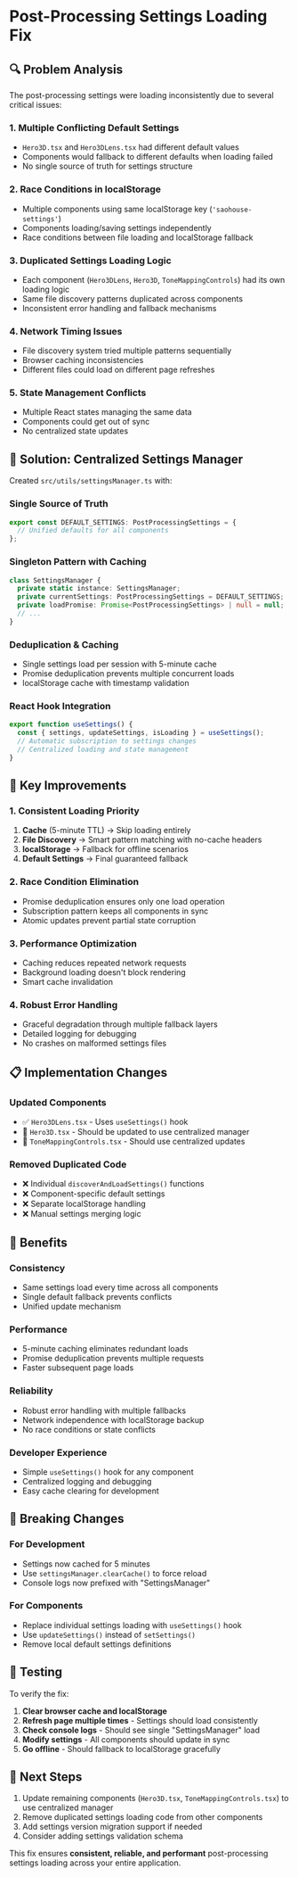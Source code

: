 # Post-Processing Settings Loading Fix

## 🔍 **Problem Analysis**

The post-processing settings were loading inconsistently due to several critical issues:

### 1. **Multiple Conflicting Default Settings**
- `Hero3D.tsx` and `Hero3DLens.tsx` had different default values
- Components would fallback to different defaults when loading failed
- No single source of truth for settings structure

### 2. **Race Conditions in localStorage**
- Multiple components using same localStorage key (`'saohouse-settings'`)
- Components loading/saving settings independently
- Race conditions between file loading and localStorage fallback

### 3. **Duplicated Settings Loading Logic**
- Each component (`Hero3DLens`, `Hero3D`, `ToneMappingControls`) had its own loading logic
- Same file discovery patterns duplicated across components
- Inconsistent error handling and fallback mechanisms

### 4. **Network Timing Issues**
- File discovery system tried multiple patterns sequentially
- Browser caching inconsistencies
- Different files could load on different page refreshes

### 5. **State Management Conflicts**
- Multiple React states managing the same data
- Components could get out of sync
- No centralized state updates

## 🚀 **Solution: Centralized Settings Manager**

Created `src/utils/settingsManager.ts` with:

### **Single Source of Truth**
```typescript
export const DEFAULT_SETTINGS: PostProcessingSettings = {
  // Unified defaults for all components
};
```

### **Singleton Pattern with Caching**
```typescript
class SettingsManager {
  private static instance: SettingsManager;
  private currentSettings: PostProcessingSettings = DEFAULT_SETTINGS;
  private loadPromise: Promise<PostProcessingSettings> | null = null;
  // ...
}
```

### **Deduplication & Caching**
- Single settings load per session with 5-minute cache
- Promise deduplication prevents multiple concurrent loads
- localStorage cache with timestamp validation

### **React Hook Integration**
```typescript
export function useSettings() {
  const { settings, updateSettings, isLoading } = useSettings();
  // Automatic subscription to settings changes
  // Centralized loading and state management
}
```

## 🔧 **Key Improvements**

### **1. Consistent Loading Priority**
1. **Cache** (5-minute TTL) → Skip loading entirely
2. **File Discovery** → Smart pattern matching with no-cache headers
3. **localStorage** → Fallback for offline scenarios  
4. **Default Settings** → Final guaranteed fallback

### **2. Race Condition Elimination**
- Promise deduplication ensures only one load operation
- Subscription pattern keeps all components in sync
- Atomic updates prevent partial state corruption

### **3. Performance Optimization**
- Caching reduces repeated network requests
- Background loading doesn't block rendering
- Smart cache invalidation

### **4. Robust Error Handling**
- Graceful degradation through multiple fallback layers
- Detailed logging for debugging
- No crashes on malformed settings files

## 📋 **Implementation Changes**

### **Updated Components**
- ✅ `Hero3DLens.tsx` - Uses `useSettings()` hook
- 🔄 `Hero3D.tsx` - Should be updated to use centralized manager
- 🔄 `ToneMappingControls.tsx` - Should use centralized updates

### **Removed Duplicated Code**
- ❌ Individual `discoverAndLoadSettings()` functions
- ❌ Component-specific default settings
- ❌ Separate localStorage handling
- ❌ Manual settings merging logic

## 🎯 **Benefits**

### **Consistency**
- Same settings load every time across all components
- Single default fallback prevents conflicts
- Unified update mechanism

### **Performance** 
- 5-minute caching eliminates redundant loads
- Promise deduplication prevents multiple requests
- Faster subsequent page loads

### **Reliability**
- Robust error handling with multiple fallbacks
- Network independence with localStorage backup
- No race conditions or state conflicts

### **Developer Experience**
- Simple `useSettings()` hook for any component
- Centralized logging and debugging
- Easy cache clearing for development

## 🚨 **Breaking Changes**

### **For Development**
- Settings now cached for 5 minutes
- Use `settingsManager.clearCache()` to force reload
- Console logs now prefixed with "SettingsManager"

### **For Components**
- Replace individual settings loading with `useSettings()` hook
- Use `updateSettings()` instead of `setSettings()`
- Remove local default settings definitions

## 🧪 **Testing**

To verify the fix:

1. **Clear browser cache and localStorage**
2. **Refresh page multiple times** - Settings should load consistently
3. **Check console logs** - Should see single "SettingsManager" load
4. **Modify settings** - All components should update in sync
5. **Go offline** - Should fallback to localStorage gracefully

## 🔄 **Next Steps**

1. Update remaining components (`Hero3D.tsx`, `ToneMappingControls.tsx`) to use centralized manager
2. Remove duplicated settings loading code from other components  
3. Add settings version migration support if needed
4. Consider adding settings validation schema

This fix ensures **consistent, reliable, and performant** post-processing settings loading across your entire application. 